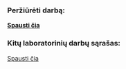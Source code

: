### Peržiūrėti darbą:
**[Spausti čia](https://elijas.github.io/statistikos-laboratorinis-darbas/)**

### Kitų laboratorinių darbų sąrašas:
[Spausti čia](https://github.com/Elijas/statistikos-laboratoriniai-darbai)
